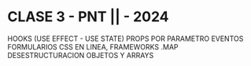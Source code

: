 # CLASE 3 - PNT || - 2024
HOOKS (USE EFFECT - USE STATE)
PROPS POR PARAMETRO
EVENTOS
FORMULARIOS
CSS EN LINEA, FRAMEWORKS
.MAP
DESESTRUCTURACION OBJETOS Y ARRAYS
